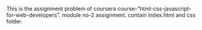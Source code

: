 This is the assignment problem of coursera course-"html-css-javascript-for-web-developers".
module no-2 assignment.
contain index.html and css folder.
